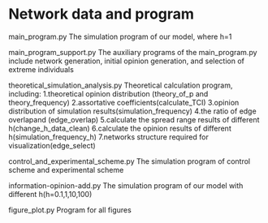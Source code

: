 # Network data and program

main_program.py
The simulation program of our model, where h=1

main_program_support.py
The auxiliary programs of the main_program.py include network generation, initial opinion generation, and selection of extreme individuals

theoretical_simulation_analysis.py
Theoretical calculation program, including:
1.theoretical opinion distribution (theory_of_p and theory_frequency)
2.assortative coefficients(calculate_TCI)
3.opinion distribution of simulation results(simulation_frequency)
4.the ratio of edge overlapand (edge_overlap)
5.calculate the spread range results of different h(change_h_data_clean)
6.calculate the opinion results of different h(simulation_frequency_h)
7.networks structure required for visualization(edge_select)

control_and_experimental_scheme.py
The simulation program of control scheme and experimental scheme

information-opinion-add.py
The simulation program of our model with different h(h=0.1,1,10,100)

figure_plot.py
Program for all figures
